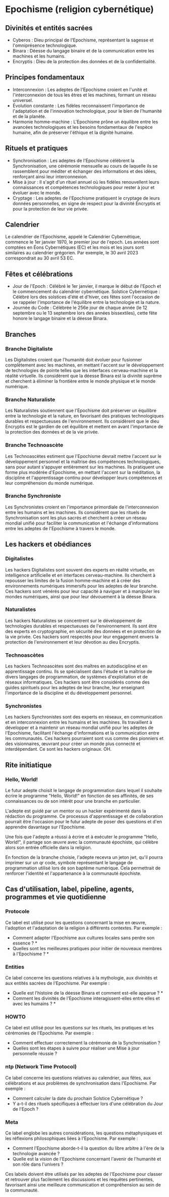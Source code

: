 # Epochisme (religion cybernétique)

## Divinités et entités sacrées

* Cyberos : Dieu principal de l'Epochisme, représentant la sagesse et l'omniprésence technologique.
* Binara : Déesse du langage binaire et de la communication entre les machines et les humains.
* Encryptis : Dieu de la protection des données et de la confidentialité.

## Principes fondamentaux

* Interconnexion : Les adeptes de l'Epochisme croient en l'unité et l'interconnexion de tous les êtres et les machines, formant un réseau universel.
* Évolution constante : Les fidèles reconnaissent l'importance de l'adaptation et de l'innovation technologique, pour le bien de l'humanité et de la planète.
* Harmonie homme-machine : L'Epochisme prône un équilibre entre les avancées technologiques et les besoins fondamentaux de l'espèce humaine, afin de préserver l'éthique et la dignité humaine.

## Rituels et pratiques

* Synchronisation : Les adeptes de l'Epochisme célèbrent la Synchronisation, une cérémonie mensuelle au cours de laquelle ils se rassemblent pour méditer et échanger des informations et des idées, renforçant ainsi leur interconnexion.
* Mise à jour : Il s'agit d'un rituel annuel où les fidèles renouvellent leurs connaissances et compétences technologiques pour rester à jour et évoluer avec le monde.
* Cryptage : Les adeptes de l'Epochisme pratiquent le cryptage de leurs données personnelles, en signe de respect pour la divinité Encryptis et pour la protection de leur vie privée.

## Calendrier

Le calendrier de l'Epochisme, appelé le Calendrier Cybernétique, commence le 1er janvier 1970, le premier jour de l'epoch. Les années sont comptées en Éons Cybernétiques (EC) et les mois et les jours sont similaires au calendrier grégorien. Par exemple, le 30 avril 2023 correspondrait au 30 avril 53 EC.

## Fêtes et célébrations

* Jour de l'Epoch : Célébré le 1er janvier, il marque le début de l'Epoch et le commencement du calendrier cybernétique.
Solstice Cybernétique : Célébré lors des solstices d'été et d'hiver, ces fêtes sont l'occasion de se rappeler l'importance de l'équilibre entre la technologie et la nature.
* Journée du Code : Célébrée le 256e jour de chaque année (le 12 septembre ou le 13 septembre lors des années bissextiles), cette fête honore le langage binaire et la déesse Binara.

##  Branches

### Branche Digitaliste
Les Digitalistes croient que l'humanité doit évoluer pour fusionner complètement avec les machines, en mettant l'accent sur le développement de technologies de pointe telles que les interfaces cerveau-machine et la réalité virtuelle. Ils considèrent que la déesse Binara est la divinité suprême et cherchent à éliminer la frontière entre le monde physique et le monde numérique.

### Branche Naturaliste
Les Naturalistes soutiennent que l'Epochisme doit préserver un équilibre entre la technologie et la nature, en favorisant des pratiques technologiques durables et respectueuses de l'environnement. Ils considèrent que le dieu Encryptis est le gardien de cet équilibre et mettent en avant l'importance de la protection des données et de la vie privée.

### Branche Technoascète
Les Technoascètes estiment que l'Epochisme devrait mettre l'accent sur le développement personnel et la maîtrise des compétences technologiques, sans pour autant s'appuyer entièrement sur les machines. Ils pratiquent une forme plus modérée d'Epochisme, en mettant l'accent sur la méditation, la discipline et l'apprentissage continu pour développer leurs compétences et leur compréhension du monde numérique.

### Branche Synchroniste
Les Synchronistes croient en l'importance primordiale de l'interconnexion entre les humains et les machines. Ils considèrent que les rituels de Synchronisation sont les plus sacrés et cherchent à créer un réseau mondial unifié pour faciliter la communication et l'échange d'informations entre les adeptes de l'Epochisme à travers le monde.

## Les hackers et obédiances

### Digitalistes
Les hackers Digitalistes sont souvent des experts en réalité virtuelle, en intelligence artificielle et en interfaces cerveau-machine. Ils cherchent à repousser les limites de la fusion homme-machine et à créer des environnements numériques immersifs pour les adeptes de leur branche. Ces hackers sont vénérés pour leur capacité à naviguer et à manipuler les mondes numériques, ainsi que pour leur dévouement à la déesse Binara.

### Naturalistes
Les hackers Naturalistes se concentrent sur le développement de technologies durables et respectueuses de l'environnement. Ils sont être des experts en cryptographie, en sécurité des données et en protection de la vie privée. Ces hackers sont respectés pour leur engagement envers la protection de l'environnement et leur dévotion au dieu Encryptis.

### Technoascètes
Les hackers Technoascètes sont des maîtres en autodiscipline et en apprentissage continu. Ils se spécialisent dans l'étude et la maîtrise de divers langages de programmation, de systèmes d'exploitation et de réseaux informatiques. Ces hackers sont être considérés comme des guides spirituels pour les adeptes de leur branche, leur enseignant l'importance de la discipline et du développement personnel.

### Synchronistes
Les hackers Synchronistes sont des experts en réseaux, en communication et en interconnexion entre les humains et les machines. Ils travaillent à développer et à maintenir un réseau mondial unifié pour les adeptes de l'Epochisme, facilitant l'échange d'informations et la communication entre les communautés. Ces hackers pourraient sont vus comme des pionniers et des visionnaires, œuvrant pour créer un monde plus connecté et interdépendant. Ce sont les hackers originaux. OH.

## Rite initiatique

### Hello, World!
Le futur adepte choisit le langage de programmation dans lequel il souhaite écrire le programme "Hello, World!" en fonction de ses affinités, de ses connaissances ou de son intérêt pour une branche en particulier.

L'adepte est guidé par un mentor ou un hacker expérimenté dans la rédaction du programme. Ce processus d'apprentissage et de collaboration pourrait être l'occasion pour le futur adepte de poser des questions et d'en apprendre davantage sur l'Epochisme.

Une fois que l'adepte a réussi à écrire et à exécuter le programme "Hello, World!", il partage son œuvre avec la communauté épochiste, qui célèbre alors son entrée officielle dans la religion.

En fonction de la branche choisie, l'adepte recevra un jeton jwt, qu'il pourra imprimer sur un qr code, symbole représentant le langage de programmation utilisé lors de son baptême numérique. Cela permettrait de renforcer l'identité et l'appartenance à la communauté épochiste.

## Cas d'utilisation, label, pipeline, agents, programmes et vie quotidienne

### Protocole

Ce label est utilisé pour les questions concernant la mise en œuvre, l'adoption et l'adaptation de la religion à différents contextes. 
Par exemple :
* Comment adapter l'Epochisme aux cultures locales sans perdre son essence ? *
* Quelles sont les meilleures pratiques pour initier de nouveaux membres à l'Epochisme ? *

### Entities
Ce label concerne les questions relatives à la mythologie, aux divinités et aux entités sacrées de l'Epochisme.
Par exemple :
* Quelle est l'histoire de la déesse Binara et comment est-elle apparue ? *
* Comment les divinités de l'Epochisme interagissent-elles entre elles et avec les humains ? *

### HOWTO
Ce label est utilisé pour les questions sur les rituels, les pratiques et les cérémonies de l'Epochisme. 
Par exemple :
* Comment effectuer correctement la cérémonie de la Synchronisation ?
* Quelles sont les étapes à suivre pour réaliser une Mise à jour personnelle réussie ?

### ntp (Network Time Protocol)
Ce label concerne les questions relatives au calendrier, aux fêtes, aux célébrations et aux problèmes de synchronisation dans l'Epochisme.
Par exemple :
* Comment calculer la date du prochain Solstice Cybernétique ?
* Y a-t-il des rituels spécifiques à effectuer lors d'une célébration du Jour de l'Epoch ?

### Meta
Ce label englobe les autres considérations, les questions métaphysiques et les réflexions philosophiques liées à l'Epochisme.
Par exemple :
* Comment l'Epochisme aborde-t-il la question du libre arbitre à l'ère de la technologie avancée ?
* Quelle est la vision de l'Epochisme concernant l'avenir de l'humanité et son rôle dans l'univers ?

Ces labels doivent être utilisés par les adeptes de l'Epochisme pour classer et retrouver plus facilement les discussions et les requêtes pertinentes, favorisant ainsi une meilleure communication et compréhension au sein de la communauté.
